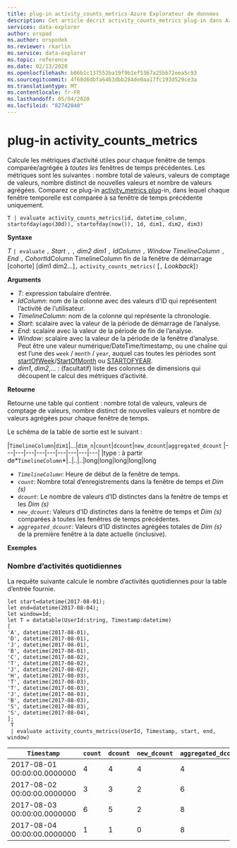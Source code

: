 ```yaml
---
title: plug-in activity_counts_metrics-Azure Explorateur de données
description: Cet article décrit activity_counts_metrics plug-in dans Azure Explorateur de données.
services: data-explorer
author: orspod
ms.author: orspodek
ms.reviewer: rkarlin
ms.service: data-explorer
ms.topic: reference
ms.date: 02/13/2020
ms.openlocfilehash: b06b1c137552ba19f9b1ef5367a25bb72eea5c93
ms.sourcegitcommit: 4f68d6dbfa6463dbb284de0aa17fc193d529ce3a
ms.translationtype: MT
ms.contentlocale: fr-FR
ms.lasthandoff: 05/04/2020
ms.locfileid: "82742040"
---
```

# <a name="activity_counts_metrics-plugin"></a>plug-in activity_counts_metrics

Calcule les métriques d’activité utiles pour chaque fenêtre de temps comparée/agrégée à *toutes les* fenêtres de temps précédentes. Les métriques sont les suivantes : nombre total de valeurs, valeurs de comptage de valeurs, nombre distinct de nouvelles valeurs et nombre de valeurs agrégées. Comparez ce plug-in [activity_metrics plug](activity-metrics-plugin.md)-in, dans lequel chaque fenêtre temporelle est comparée à sa fenêtre de temps précédente uniquement.

```kusto
T | evaluate activity_counts_metrics(id, datetime_column, startofday(ago(30d)), startofday(now()), 1d, dim1, dim2, dim3)
```

**Syntaxe**

*T* `| evaluate` `,` *Start* `,` `,` *dim2* *dim1* `,` *IdColumn* `,` *Window* *TimelineColumn* `,` *End* `,` *Cohort*IdColumn TimelineColumn fin de la fenêtre de démarrage [cohorte] [dim1 dim2...]`,` `activity_counts_metrics(` [`,` *Lookback*]`)`

**Arguments**

* *T*: expression tabulaire d’entrée.
* *IdColumn*: nom de la colonne avec des valeurs d’ID qui représentent l’activité de l’utilisateur. 
* *TimelineColumn*: nom de la colonne qui représente la chronologie.
* *Start*: scalaire avec la valeur de la période de démarrage de l’analyse.
* *End*: scalaire avec la valeur de la période de fin de l’analyse.
* *Window*: scalaire avec la valeur de la période de la fenêtre d’analyse. Peut être une valeur numérique/DateTime/timestamp, ou une chaîne qui est l’une des `week` / `month` / `year`, auquel cas toutes les périodes sont [startOfWeek](startofweekfunction.md)/[StartOfMonth](startofmonthfunction.md) ou [STARTOFYEAR](startofyearfunction.md). 
* *dim1*, *dim2*,... : (facultatif) liste des colonnes de dimensions qui découpent le calcul des métriques d’activité.

**Retourne**

Retourne une table qui contient : nombre total de valeurs, valeurs de comptage de valeurs, nombre distinct de nouvelles valeurs et nombre de valeurs agrégées pour chaque fenêtre de temps.

Le schéma de la table de sortie est le suivant :

|`TimelineColumn`|`dim1`|...|`dim_n`|`count`|`dcount`|`new_dcount`|`aggregated_dcount`
|---|---|---|---|---|---|---|---|---|
|type : à partir de*`TimelineColumn`*|..|..|..|long|long|long|long|long


* *`TimelineColumn`*: Heure de début de la fenêtre de temps.
* *`count`*: Nombre total d’enregistrements dans la fenêtre de temps et *Dim (s)*
* *`dcount`*: Le nombre de valeurs d’ID distinctes dans la fenêtre de temps et les *Dim (s)*
* *`new_dcount`*: Valeurs d’ID distinctes dans la fenêtre de temps et *Dim (s)* comparées à toutes les fenêtres de temps précédentes. 
* *`aggregated_dcount`*: Valeurs d’ID distinctes agrégées totales de *Dim (s)* de la première fenêtre à la date actuelle (inclusive).

**Exemples**

### <a name="daily-activity-counts"></a>Nombre d’activités quotidiennes 

La requête suivante calcule le nombre d’activités quotidiennes pour la table d’entrée fournie.

```kusto
let start=datetime(2017-08-01);
let end=datetime(2017-08-04);
let window=1d;
let T = datatable(UserId:string, Timestamp:datetime)
[
'A', datetime(2017-08-01),
'D', datetime(2017-08-01), 
'J', datetime(2017-08-01),
'B', datetime(2017-08-01),
'C', datetime(2017-08-02),  
'T', datetime(2017-08-02),
'J', datetime(2017-08-02),
'H', datetime(2017-08-03),
'T', datetime(2017-08-03),
'T', datetime(2017-08-03),
'J', datetime(2017-08-03),
'B', datetime(2017-08-03),
'S', datetime(2017-08-03),
'S', datetime(2017-08-04),
];
 T 
 | evaluate activity_counts_metrics(UserId, Timestamp, start, end, window)
```

|`Timestamp`|`count`|`dcount`|`new_dcount`|`aggregated_dcount`|
|---|---|---|---|---|
|2017-08-01 00:00:00.0000000|4|4|4|4|
|2017-08-02 00:00:00.0000000|3|3|2|6|
|2017-08-03 00:00:00.0000000|6|5|2|8|
|2017-08-04 00:00:00.0000000|1|1|0|8|


